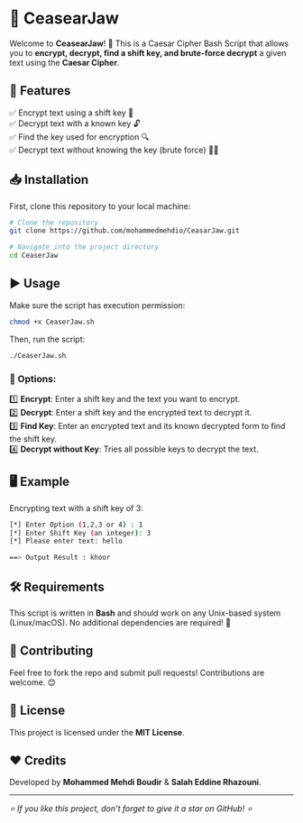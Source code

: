 # 🚀 CeasearJaw

Welcome to **CeasearJaw**! 🔐 This is a Caesar Cipher Bash Script that allows you to **encrypt, decrypt, find a shift key, and brute-force decrypt** a given text using the **Caesar Cipher**.

## 📌 Features
✅ Encrypt text using a shift key 🔏  
✅ Decrypt text with a known key 🔓  
✅ Find the key used for encryption 🔍  
✅ Decrypt text without knowing the key (brute force) 🕵️‍♂️  

## 📥 Installation
First, clone this repository to your local machine:

```bash
# Clone the repository
git clone https://github.com/mohammedmehdio/CeasarJaw.git

# Navigate into the project directory
cd CeaserJaw
```

## ▶️ Usage
Make sure the script has execution permission:

```bash
chmod +x CeaserJaw.sh
```

Then, run the script:

```bash
./CeaserJaw.sh
```

### 🔢 Options:
1️⃣ **Encrypt**: Enter a shift key and the text you want to encrypt.  
2️⃣ **Decrypt**: Enter a shift key and the encrypted text to decrypt it.  
3️⃣ **Find Key**: Enter an encrypted text and its known decrypted form to find the shift key.  
4️⃣ **Decrypt without Key**: Tries all possible keys to decrypt the text.  

## 🖥️ Example
Encrypting text with a shift key of 3:

```bash
[*] Enter Option (1,2,3 or 4) : 1
[*] Enter Shift Key (an integer): 3
[*] Please enter text: hello

==> Output Result : khoor
```

## 🛠 Requirements
This script is written in **Bash** and should work on any Unix-based system (Linux/macOS). No additional dependencies are required! 🎉

## 🤝 Contributing
Feel free to fork the repo and submit pull requests! Contributions are welcome. 😊

## 📜 License
This project is licensed under the **MIT License**.

## ❤️ Credits
Developed by **Mohammed Mehdi Boudir** & **Salah Eddine Rhazouni**.

---
_⭐ If you like this project, don't forget to give it a star on GitHub! ⭐_

